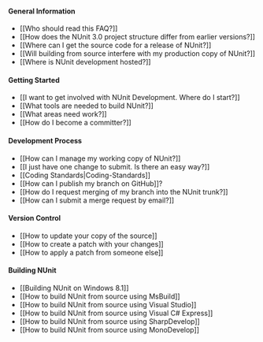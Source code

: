 #### General Information
  * [[Who should read this FAQ?]]
  * [[How does the NUnit 3.0 project structure differ from earlier versions?]]
  * [[Where can I get the source code for a release of NUnit?]]
  * [[Will building from source interfere with my production copy of NUnit?]]
  * [[Where is NUnit development hosted?]]

#### Getting Started

  * [[I want to get involved with NUnit Development. Where do I start?]]
  * [[What tools are needed to build NUnit?]]
  * [[What areas need work?]]
  * [[How do I become a committer?]]

#### Development Process

  * [[How can I manage my working copy of NUnit?]]
  * [[I just have one change to submit. Is there an easy way?]]
  * [[Coding Standards|Coding-Standards]]
  * [[How can I publish my branch on GitHub]]?
  * [[How do I request merging of my branch into the NUnit trunk?]]
  * [[How can I submit a merge request by email?]]

#### Version Control

  * [[How to update your copy of the source]]
  * [[How to create a patch with your changes]]
  * [[How to apply a patch from someone else]]

#### Building NUnit

  * [[Building NUnit on Windows 8.1]]
  * [[How to build NUnit from source using MsBuild]]
  * [[How to build NUnit from source using Visual Studio]]
  * [[How to build NUnit from source using Visual C# Express]]
  * [[How to build NUnit from source using SharpDevelop]]
  * [[How to build NUnit from source using MonoDevelop]]

